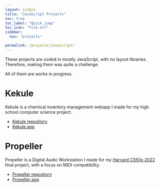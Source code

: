 ```yaml
---
layout: single
title: "JavaScript Projects"
toc: true
toc_label: "Quick jump"
toc_icon: "file-alt"
sidebar:
  nav: "projects"

permalink: /projects/javascript/
---
```


These projects are coded in mostly JavaScript, with no layout libraries. Therefore, making them was quite a challenge.

All of them are works in progress.

# Kekule
Kekule is a chemical inventory management webapp I made for my high school computer science project. 
- [Kekule repository](https://github.com/Bryan351018/Kekule)
- [Kekule app](https://bryan351018.github.io/Kekule)

# Propeller
Propeller is a Digital Audio Workstation I made for my [Harvard CS50x 2022](https://cs50.harvard.edu/x/2022/) final project, with a focus on MIDI compatibility.
- [Propeller repository](https://github.com/Bryan351018/Propeller)
- [Propeller app](https://bryan351018.github.io/Propeller/)

